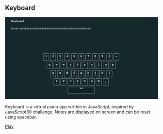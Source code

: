 ## Keyboard
![alt tag](style/ScreenShot.png)

Keyboard is a virtual piano app written in JavaScript, inspired by JavaScript30 challenge. Notes are displayed on screen and can be reset using spacebar.

[Play](https://lcbeh.github.io/Keyboard/)
